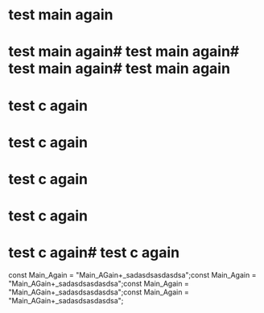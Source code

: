 # test main again
# test main again# test main again# test main again# test main again
# test c again

# test c again
# test c again
# test c again
# test c again# test c again
const Main_Again = "Main_AGain+_sadasdsasdasdsa";const Main_Again = "Main_AGain+_sadasdsasdasdsa";const Main_Again = "Main_AGain+_sadasdsasdasdsa";const Main_Again = "Main_AGain+_sadasdsasdasdsa";